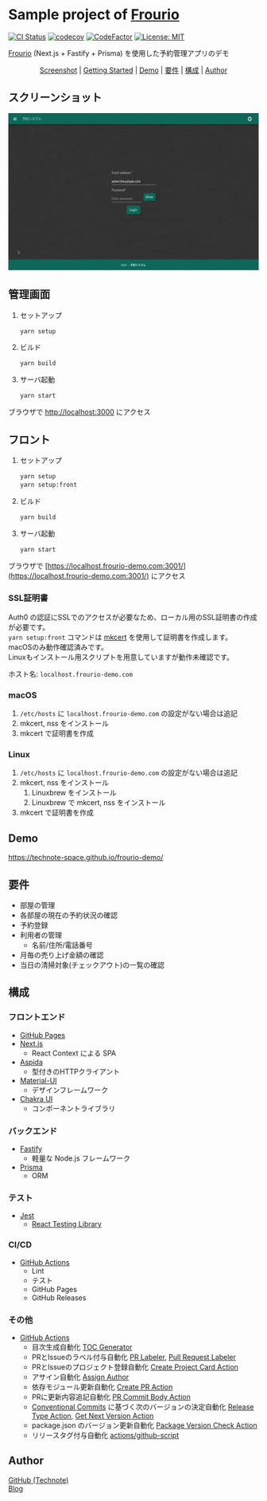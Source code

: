 # Sample project of [Frourio](https://github.com/frouriojs/frourio)

[![CI Status](https://github.com/technote-space/frourio-demo/workflows/CI/badge.svg)](https://github.com/technote-space/frourio-demo/actions)
[![codecov](https://codecov.io/gh/technote-space/frourio-demo/branch/main/graph/badge.svg)](https://codecov.io/gh/technote-space/frourio-demo)
[![CodeFactor](https://www.codefactor.io/repository/github/technote-space/frourio-demo/badge)](https://www.codefactor.io/repository/github/technote-space/frourio-demo)
[![License: MIT](https://img.shields.io/badge/License-MIT-blue.svg)](https://github.com/technote-space/frourio-demo/blob/main/LICENSE)

[Frourio](https://github.com/frouriojs/frourio) (Next.js + Fastify + Prisma) を使用した予約管理アプリのデモ

<!-- START doctoc generated TOC please keep comment here to allow auto update -->
<!-- DON'T EDIT THIS SECTION, INSTEAD RE-RUN doctoc TO UPDATE -->
<!-- param::isFolding::false:: -->
<!-- param::isNotitle::true:: -->
<!-- param::isCustomMode::true:: -->

<p align="center">
<a href="#screenshot">Screenshot</a>
<span>|</span>
<a href="#getting-started">Getting Started</a>
<span>|</span>
<a href="#demo">Demo</a>
<span>|</span>
<a href="#%E8%A6%81%E4%BB%B6">要件</a>
<span>|</span>
<a href="#%E6%A7%8B%E6%88%90">構成</a>
<span>|</span>
<a href="#author">Author</a>
</p>

<!-- END doctoc generated TOC please keep comment here to allow auto update -->

## スクリーンショット

![screenshot](https://raw.githubusercontent.com/technote-space/frourio-demo/images/screenshot.gif)

## 管理画面

1. セットアップ
   ```bash
   yarn setup
   ```

2. ビルド
   ```bash
   yarn build
   ```

3. サーバ起動
   ```bash
   yarn start
   ```

ブラウザで [http://localhost:3000](http://localhost:3000) にアクセス

## フロント
1. セットアップ
   ```bash
   yarn setup
   yarn setup:front
   ```

2. ビルド
   ```bash
   yarn build
   ```

3. サーバ起動
   ```bash
   yarn start
   ```

ブラウザで [https://localhost.frourio-demo.com:3001/](https://localhost.frourio-demo.com:3001/) にアクセス

### SSL証明書
Auth0 の認証にSSLでのアクセスが必要なため、ローカル用のSSL証明書の作成が必要です。  
`yarn setup:front` コマンドは [mkcert](https://github.com/FiloSottile/mkcert) を使用して証明書を作成します。  
macOSのみ動作確認済みです。  
Linuxもインストール用スクリプトを用意していますが動作未確認です。

ホスト名: `localhost.frourio-demo.com`  

### macOS
1. `/etc/hosts` に `localhost.frourio-demo.com` の設定がない場合は追記  
1. mkcert, nss をインストール
1. mkcert で証明書を作成

### Linux
1. `/etc/hosts` に `localhost.frourio-demo.com` の設定がない場合は追記
1. mkcert, nss をインストール
   1. Linuxbrew をインストール
   1. Linuxbrew で mkcert, nss をインストール
1. mkcert で証明書を作成

## Demo

https://technote-space.github.io/frourio-demo/

## 要件

* 部屋の管理
* 各部屋の現在の予約状況の確認
* 予約登録
* 利用者の管理
    * 名前/住所/電話番号
* 月毎の売り上げ金額の確認
* 当日の清掃対象(チェックアウト)の一覧の確認

## 構成

### フロントエンド

* [GitHub Pages](https://docs.github.com/ja/github/working-with-github-pages/about-github-pages)
* [Next.js](https://nextjs.org/)
    * React Context による SPA
* [Aspida](https://github.com/aspida/aspida)
    * 型付きのHTTPクライアント
* [Material-UI](https://material-ui.com/)
    * デザインフレームワーク
* [Chakra UI](https://chakra-ui.com/)
    * コンポーネントライブラリ

### バックエンド

* [Fastify](https://www.fastify.io/)
    * 軽量な Node.js フレームワーク
* [Prisma](https://www.prisma.io/)
    * ORM

### テスト

* [Jest](https://jestjs.io/ja/)
    * [React Testing Library](https://testing-library.com/docs/react-testing-library/intro/)

### CI/CD

* [GitHub Actions](https://github.co.jp/features/actions)
    * Lint
    * テスト
    * GitHub Pages
    * GitHub Releases

### その他

* [GitHub Actions](https://github.co.jp/features/actions)
    * 目次生成自動化 [TOC Generator](https://github.com/technote-space/toc-generator)
    * PRとIssueのラベル付与自動化 [PR Labeler](https://github.com/TimonVS/pr-labeler-action), [Pull Request Labeler](https://github.com/actions/labeler)
    * PRとIssueのプロジェクト登録自動化 [Create Project Card Action](https://github.com/technote-space/create-project-card-action)
    * アサイン自動化 [Assign Author](https://github.com/technote-space/assign-author)
    * 依存モジュール更新自動化 [Create PR Action](https://github.com/technote-space/create-pr-action)
    * PRに更新内容追記自動化 [PR Commit Body Action](https://github.com/technote-space/pr-commit-body-action)
    * [Conventional Commits](https://www.conventionalcommits.org/ja/v1.0.0-beta.4/) に基づく次のバージョンの決定自動化 [Release Type Action](https://github.com/technote-space/release-type-action), [Get Next Version Action](https://github.com/technote-space/get-next-version-action)
    * package.json のバージョン更新自動化 [Package Version Check Action](https://github.com/technote-space/package-version-check-action)
    * リリースタグ付与自動化 [actions/github-script](https://github.com/actions/github-script)

## Author

[GitHub (Technote)](https://github.com/technote-space)  
[Blog](https://technote.space)
